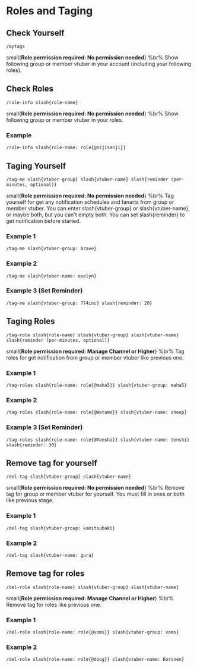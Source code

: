 # Roles and Taging

## Check Yourself
```slash
/mytags
```
small{**Role permission required: No permission needed**}
%br%
Show following group or member vtuber in your account (including your following roles).

## Check Roles
```slash
/role-info slash{role-name}
```
small{**Role permission required: No permission needed**}
%br%
Show following group or member vtuber in your roles.

### Example
```slash
/role-info slash{role-name: role{@nijisanji}}
```

## Taging Yourself
```slash
/tag-me slash{vtuber-group} slash{vtuber-name} slash{reminder (per-minutes, optional)}
```
small{**Role permission required: No permission needed**}
%br%
Tag yourself for get any notification schedules and fanarts from group or member vtuber. You can enter slash{vtuber-group} or slash{vtuber-name}, or maybe both, but you can't empty both. You can set slash{reminder} to get notification before started.

### Example 1
```slash
/tag-me slash{vtuber-group: brave}
```
### Example 2
```slash
/tag-me slash{vtuber-name: evelyn}
```
### Example 3 (Set Reminder)
```slash
/tag-me slash{vtuber-group: 774inc} slash{reminder: 20}
```

## Taging Roles
```slash
/tag-role slash{role-name} slash{vtuber-group} slash{vtuber-name} slash{reminder (per-minutes, optional)}
```
small{**Role permission required: Manage Channel or Higher**}
%br%
Tag roles for get notification from group or member vtuber like previous one.

### Example 1
```slash
/tag-roles slash{role-name: role{@maha5}} slash{vtuber-group: maha5}
```
### Example 2
```slash
/tag-roles slash{role-name: role{@Watame}} slash{vtuber-name: sheep}
```
### Example 3 (Set Reminder)
```slash
/tag-roles slash{role-name: role{@Tenshi}} slash{vtuber-name: tenshi} slash{reminder: 30}
```

## Remove tag for yourself
```slash
/del-tag slash{vtuber-group} slash{vtuber-name}
```
small{**Role permission required: No permission needed**}
%br%
Remove tag for group or member vtuber for yourself. You must fill in ones or both like previous stage. 

### Example 1
```slash
/del-tag slash{vtuber-group: kamitsubaki}
```
### Example 2
```slash
/del-tag slash{vtuber-name: gura}
```

## Remove tag for roles
```slash
/del-role slash{role-name} slash{vtuber-group} slash{vtuber-name}
```
small{**Role permission required: Manage Channel or Higher**}
%br%
Remove tag for roles like previous one.

### Example 1
```slash
/del-role slash{role-name: role{@voms}} slash{vtuber-group: voms}
```

### Example 2
```slash
/del-role slash{role-name: role{@doog}} slash{vtuber-name: Koronen}
```